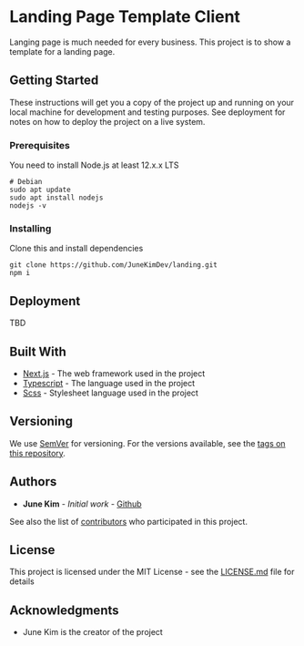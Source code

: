 # Landing Page Template Client

Langing page is much needed for every business. This project is to show a template for a landing page.

## Getting Started

These instructions will get you a copy of the project up and running on your local machine for development and testing purposes. See deployment for notes on how to deploy the project on a live system.

### Prerequisites

You need to install Node.js at least 12.x.x LTS

```shell
# Debian
sudo apt update
sudo apt install nodejs
nodejs -v
```

### Installing

Clone this and install dependencies

```shell
git clone https://github.com/JuneKimDev/landing.git
npm i
```

## Deployment

TBD

## Built With

- [Next.js](https://nextjs.org/) - The web framework used in the project
- [Typescript](https://www.typescriptlang.org/) - The language used in the project
- [Scss](https://sass-lang.com/) - Stylesheet language used in the project

## Versioning

We use [SemVer](http://semver.org/) for versioning. For the versions available, see the [tags on this repository](https://github.com/JuneKimDev/landing/tags).

## Authors

- **June Kim** - _Initial work_ - [Github](https://github.com/JuneKimDev)

See also the list of [contributors](https://github.com/JuneKimDev/landing/contributors) who participated in this project.

## License

This project is licensed under the MIT License - see the [LICENSE.md](LICENSE.md) file for details

## Acknowledgments

- June Kim is the creator of the project
